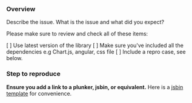 <!--
Thanks for wanting to report an issue you've found in angular-chart.js. 

Plese note that issues or feature requests for Chart.js (e.g. new chart type, new axis, etc.) 
need to be opened on Chart.js issues tracker: https://github.com/nnnick/Chart.js/issues.

For general questions about usage, please use [http://stackoverflow.com/](http://stackoverflow.com/)
as you will be more likely to get an appropriate answer.
 
Please check if the issue exists before creating a new one. 
While opening an issue please provide a jsbin template or equivalent 
to reproduce the issue. 

-->

### Overview

Describe the issue. What is the issue and what did you expect?

Please make sure to review and check all of these items:

[ ] Use latest version of the library
[ ] Make sure you've included all the dependencies e.g Chart.js, angular, css file
[ ] Include a repro case, see below.


### Step to reproduce

**Ensure you add a link to a plunker, jsbin, or equivalent.** 
Here is a [jsbin template](http://jsbin.com/dufibi/3/edit?html,js,output) for convenience.


